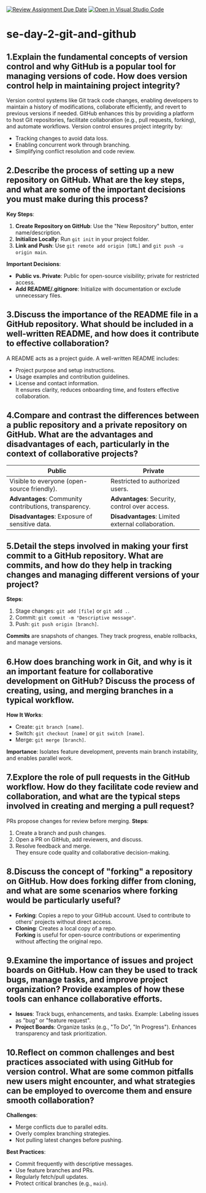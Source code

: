 [![Review Assignment Due Date](https://classroom.github.com/assets/deadline-readme-button-22041afd0340ce965d47ae6ef1cefeee28c7c493a6346c4f15d667ab976d596c.svg)](https://classroom.github.com/a/8wgCKhpZ)
[![Open in Visual Studio Code](https://classroom.github.com/assets/open-in-vscode-2e0aaae1b6195c2367325f4f02e2d04e9abb55f0b24a779b69b11b9e10269abc.svg)](https://classroom.github.com/online_ide?assignment_repo_id=18331787&assignment_repo_type=AssignmentRepo)
# se-day-2-git-and-github
## 1.Explain the fundamental concepts of version control and why GitHub is a popular tool for managing versions of code. How does version control help in maintaining project integrity?

Version control systems like Git track code changes, enabling developers to maintain a history of modifications, collaborate efficiently, and revert to previous versions if needed. GitHub enhances this by providing a platform to host Git repositories, facilitate collaboration (e.g., pull requests, forking), and automate workflows. Version control ensures project integrity by:  
- Tracking changes to avoid data loss.  
- Enabling concurrent work through branching.  
- Simplifying conflict resolution and code review.  

## 2.Describe the process of setting up a new repository on GitHub. What are the key steps, and what are some of the important decisions you must make during this process?
**Key Steps**:  
1. **Create Repository on GitHub**: Use the "New Repository" button, enter name/description.  
2. **Initialize Locally**: Run `git init` in your project folder.  
3. **Link and Push**: Use `git remote add origin [URL]` and `git push -u origin main`.  

**Important Decisions**:  
- **Public vs. Private**: Public for open-source visibility; private for restricted access.  
- **Add README/.gitignore**: Initialize with documentation or exclude unnecessary files.  

## 3.Discuss the importance of the README file in a GitHub repository. What should be included in a well-written README, and how does it contribute to effective collaboration?
A README acts as a project guide. A well-written README includes:  
- Project purpose and setup instructions.  
- Usage examples and contribution guidelines.  
- License and contact information.  
It ensures clarity, reduces onboarding time, and fosters effective collaboration.  

## 4.Compare and contrast the differences between a public repository and a private repository on GitHub. What are the advantages and disadvantages of each, particularly in the context of collaborative projects?

| **Public** | **Private** |  
|------------|-------------|  
| Visible to everyone (open-source friendly). | Restricted to authorized users. |  
| **Advantages**: Community contributions, transparency. | **Advantages**: Security, control over access. |  
| **Disadvantages**: Exposure of sensitive data. | **Disadvantages**: Limited external collaboration. |  

## 5.Detail the steps involved in making your first commit to a GitHub repository. What are commits, and how do they help in tracking changes and managing different versions of your project?
**Steps**:  
1. Stage changes: `git add [file]` or `git add .`.  
2. Commit: `git commit -m "Descriptive message"`.  
3. Push: `git push origin [branch]`.  

**Commits** are snapshots of changes. They track progress, enable rollbacks, and manage versions.  

## 6.How does branching work in Git, and why is it an important feature for collaborative development on GitHub? Discuss the process of creating, using, and merging branches in a typical workflow.
**How It Works**:  
- Create: `git branch [name]`.  
- Switch: `git checkout [name]` or `git switch [name]`.  
- Merge: `git merge [branch]`.  

**Importance**: Isolates feature development, prevents main branch instability, and enables parallel work.  

## 7.Explore the role of pull requests in the GitHub workflow. How do they facilitate code review and collaboration, and what are the typical steps involved in creating and merging a pull request?
PRs propose changes for review before merging. **Steps**:  
1. Create a branch and push changes.  
2. Open a PR on GitHub, add reviewers, and discuss.  
3. Resolve feedback and merge.  
They ensure code quality and collaborative decision-making.

## 8.Discuss the concept of "forking" a repository on GitHub. How does forking differ from cloning, and what are some scenarios where forking would be particularly useful?
- **Forking**: Copies a repo to your GitHub account. Used to contribute to others’ projects without direct access.  
- **Cloning**: Creates a local copy of a repo.  
**Forking** is useful for open-source contributions or experimenting without affecting the original repo.  

## 9.Examine the importance of issues and project boards on GitHub. How can they be used to track bugs, manage tasks, and improve project organization? Provide examples of how these tools can enhance collaborative efforts.
- **Issues**: Track bugs, enhancements, and tasks. Example: Labeling issues as "bug" or "feature request".  
- **Project Boards**: Organize tasks (e.g., "To Do", "In Progress"). Enhances transparency and task prioritization.  

## 10.Reflect on common challenges and best practices associated with using GitHub for version control. What are some common pitfalls new users might encounter, and what strategies can be employed to overcome them and ensure smooth collaboration?
**Challenges**:  
- Merge conflicts due to parallel edits.  
- Overly complex branching strategies.  
- Not pulling latest changes before pushing.  

**Best Practices**:  
- Commit frequently with descriptive messages.  
- Use feature branches and PRs.  
- Regularly fetch/pull updates.  
- Protect critical branches (e.g., `main`).  
